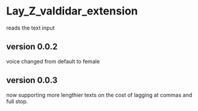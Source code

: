 # Lay_Z_valdidar_extension
reads the text input


version 0.0.2
-----------
voice changed from default to female


version 0.0.3
------------
now supporting more lengthier texts on the cost of lagging at commas and full stop.
